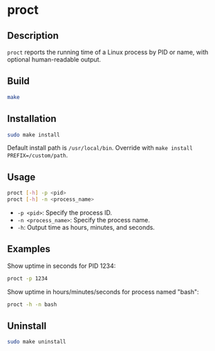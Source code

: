 # proct

## Description

`proct` reports the running time of a Linux process by PID or name, with optional human-readable output.

## Build

```sh
make
```

## Installation

```sh
sudo make install
```

Default install path is `/usr/local/bin`. Override with `make install PREFIX=/custom/path`.

## Usage

```sh
proct [-h] -p <pid>
proct [-h] -n <process_name>
```

- `-p <pid>`: Specify the process ID.
- `-n <process_name>`: Specify the process name.
- `-h`: Output time as hours, minutes, and seconds.

## Examples

Show uptime in seconds for PID 1234:
```sh
proct -p 1234
```

Show uptime in hours/minutes/seconds for process named "bash":
```sh
proct -h -n bash
```

## Uninstall

```sh
sudo make uninstall
```
